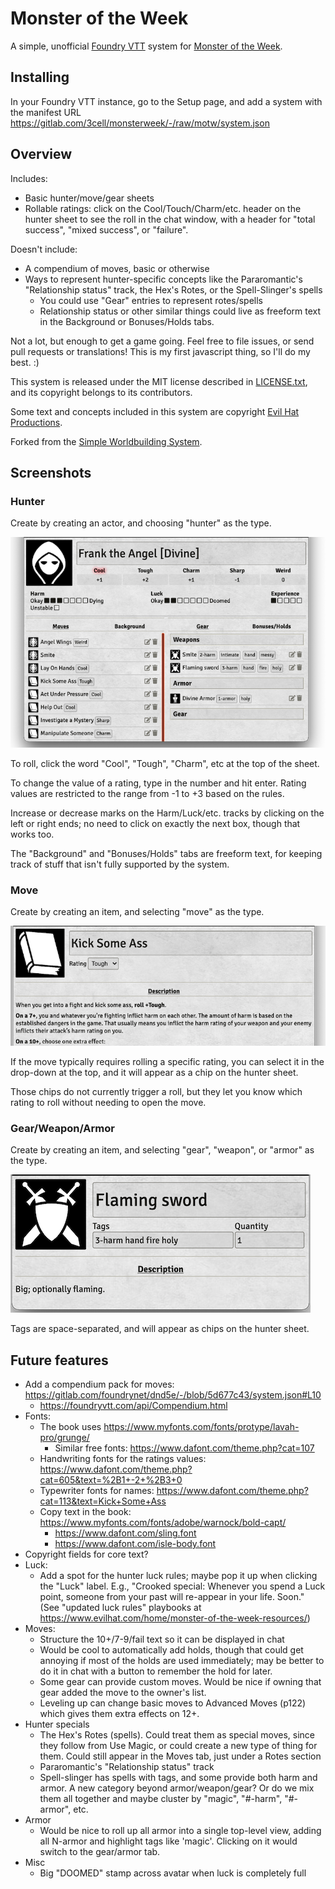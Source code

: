 # Monster of the Week

A simple, unofficial [Foundry VTT](https://foundryvtt.com/) system for [Monster
of the Week](https://www.evilhat.com/home/monster-of-the-week/).

## Installing

In your Foundry VTT instance, go to the Setup page, and add a system with the
manifest URL https://gitlab.com/3cell/monsterweek/-/raw/motw/system.json

## Overview

Includes:

- Basic hunter/move/gear sheets
- Rollable ratings: click on the Cool/Touch/Charm/etc. header on the hunter
  sheet to see the roll in the chat window, with a header for "total success",
  "mixed success", or "failure".

Doesn't include:

- A compendium of moves, basic or otherwise
- Ways to represent hunter-specific concepts like
  the Pararomantic's "Relationship status" track, the Hex's Rotes, or
  the Spell-Slinger's spells
    - You could use "Gear" entries to represent rotes/spells
    - Relationship status or other similar things could live as freeform text
      in the Background or Bonuses/Holds tabs.

Not a lot, but enough to get a game going. Feel free to file issues, or send
pull requests or translations! This is my first javascript thing, so I'll do
my best. :)

This system is released under the MIT license described in
[LICENSE.txt](LICENSE.txt), and its copyright belongs to its contributors.

Some text and concepts included in this system are copyright [Evil Hat
Productions](https://www.evilhat.com/).

Forked from the [Simple Worldbuilding
System](https://gitlab.com/foundrynet/worldbuilding).

## Screenshots

### Hunter

Create by creating an actor, and choosing "hunter" as the type.

![Hunter sheet](docs/images/hunter-sheet.png)

To roll, click the word "Cool", "Tough", "Charm", etc at the top of the sheet.

To change the value of a rating, type in the number and hit enter. Rating values
are restricted to the range from -1 to +3 based on the rules.

Increase or decrease marks on the Harm/Luck/etc. tracks by clicking on the left
or right ends; no need to click on exactly the next box, though that works too.

The "Background" and "Bonuses/Holds" tabs are freeform text, for keeping track
of stuff that isn't fully supported by the system.

### Move

Create by creating an item, and selecting "move" as the type.

![Move sheet](docs/images/move-sheet.png)

If the move typically requires rolling a specific rating, you can select it in
the drop-down at the top, and it will appear as a chip on the hunter sheet.

Those chips do not currently trigger a roll, but they let you know which rating
to roll without needing to open the move.

### Gear/Weapon/Armor

Create by creating an item, and selecting "gear", "weapon", or "armor" as the type.

![Gear sheet](docs/images/gear-sheet.png)

Tags are space-separated, and will appear as chips on the hunter
sheet.

## Future features

- Add a compendium pack for moves:
  https://gitlab.com/foundrynet/dnd5e/-/blob/5d677c43/system.json#L10
  - https://foundryvtt.com/api/Compendium.html
- Fonts:
  - The book uses https://www.myfonts.com/fonts/protype/lavah-pro/grunge/
    - Similar free fonts: https://www.dafont.com/theme.php?cat=107
  - Handwriting fonts for the ratings values:
    https://www.dafont.com/theme.php?cat=605&text=%2B1+-2+%2B3+0
  - Typewriter fonts for names:
    https://www.dafont.com/theme.php?cat=113&text=Kick+Some+Ass
  - Copy text in the book:
    https://www.myfonts.com/fonts/adobe/warnock/bold-capt/
    - https://www.dafont.com/sling.font
    - https://www.dafont.com/isle-body.font
- Copyright fields for core text?
- Luck:
  - Add a spot for the hunter luck rules; maybe pop it up when clicking
    the "Luck" label. E.g., "Crooked special: Whenever you spend a Luck point,
    someone from your past will re-appear in your life. Soon."
    (See "updated luck rules" playbooks at
    https://www.evilhat.com/home/monster-of-the-week-resources/)
- Moves:
  - Structure the 10+/7-9/fail text so it can be displayed in chat
  - Would be cool to automatically add holds, though that could get
    annoying if most of the holds are used immediately; may be better
    to do it in chat with a button to remember the hold for later.
  - Some gear can provide custom moves. Would be nice if owning that gear
    added the move to the owner's list.
  - Leveling up can change basic moves to Advanced Moves (p122) which gives
    them extra effects on 12+.
- Hunter specials
  - The Hex's Rotes (spells). Could treat them as special
    moves, since they follow from Use Magic, or could create a new type
    of thing for them. Could still appear in the Moves tab, just under
    a Rotes section
  - Pararomantic's "Relationship status" track
  - Spell-slinger has spells with tags, and some provide both harm and
    armor. A new category beyond armor/weapon/gear? Or do we mix them
    all together and maybe cluster by "magic", "#-harm", "#-armor", etc.
- Armor
  - Would be nice to roll up all armor into a single top-level view,
    adding all N-armor and highlight tags like 'magic'. Clicking on it
    would switch to the gear/armor tab.
- Misc
  - Big "DOOMED" stamp across avatar when luck is completely full
